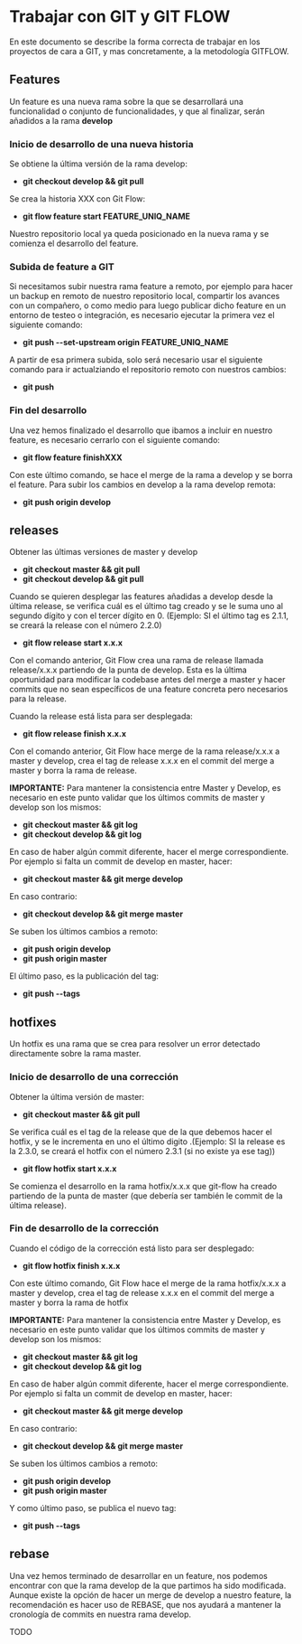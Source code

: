 # Trabajar con GIT y GIT FLOW

En este documento se describe la forma correcta de trabajar en los proyectos de cara a GIT, y mas concretamente, a la metodología GITFLOW.

## Features

Un feature es una nueva rama sobre la que se desarrollará una funcionalidad o conjunto de funcionalidades, y que al finalizar, serán añadidos a la rama **develop**

### Inicio de desarrollo de una nueva historia

Se obtiene la última versión de la rama develop:

- **git checkout develop && git pull**

Se crea la historia XXX con Git Flow:

- **git flow feature start FEATURE_UNIQ_NAME**

Nuestro repositorio local ya queda posicionado en la nueva rama y se comienza el desarrollo del feature.

### Subida de feature a GIT

Si necesitamos subir nuestra rama feature a remoto, por ejemplo para hacer un backup en remoto de nuestro repositorio local, compartir los avances con un compañero, o como medio para luego publicar dicho feature en un entorno de testeo o integración, es necesario ejecutar la primera vez el siguiente comando:

- **git push --set-upstream origin FEATURE_UNIQ_NAME**

A partir de esa primera subida, solo será necesario usar el siguiente comando para ir actualziando el repositorio remoto con nuestros cambios:

- **git push**

### Fin del desarrollo

Una vez hemos finalizado el desarrollo que ibamos a incluir en nuestro feature, es necesario cerrarlo con el siguiente comando:

- **git flow feature finishXXX**

Con este último comando, se hace el merge de la rama a develop y se borra el feature. Para subir los cambios en develop a la rama develop remota:

- **git push origin develop**

## releases

Obtener las últimas versiones de master y develop

- **git checkout master && git pull**
- **git checkout develop && git pull**

Cuando se quieren desplegar las features añadidas a develop desde la última release, se verifica cuál es el último tag creado y se le suma uno al segundo dígito y con el tercer dígito en 0.  (Ejemplo: SI el último tag es 2.1.1, se creará la release con el número 2.2.0)

- **git flow release start x.x.x**

Con el comando anterior, Git Flow crea una rama de release llamada release/x.x.x partiendo de la punta de develop. Esta es la última oportunidad para modificar la codebase antes del merge a master y hacer commits que no sean específicos de una feature concreta pero necesarios para la release.

Cuando la release está lista para ser desplegada:

- **git flow release finish x.x.x**

Con el comando anterior, Git Flow hace merge de la rama release/x.x.x a master y develop, crea el tag de release x.x.x en el commit del merge a master y borra la rama de release.

**IMPORTANTE:** Para mantener la consistencia entre Master y Develop, es necesario en este punto validar que los últimos commits de master y develop son los mismos:

- **git checkout master && git log**
- **git checkout develop && git log**

En caso de haber algún commit diferente, hacer el merge correspondiente. Por ejemplo si falta un commit de develop en master, hacer:

- **git checkout master && git merge develop**

En caso contrario:

- **git checkout develop && git merge master**

Se suben los últimos cambios a remoto:

- **git push origin develop**
- **git push origin master**

El último paso, es la publicación  del tag:

- **git push \--tags**

## hotfixes

Un hotfix es una rama que se crea para resolver un error detectado directamente sobre la rama master.

### Inicio de desarrollo de una corrección

Obtener la última versión de master:

- **git checkout master && git pull**

Se verifica cuál es el tag de la release que de la que debemos hacer el hotfix, y se le incrementa en uno el último digito .(Ejemplo: SI la release es la 2.3.0, se creará el hotfix con el número 2.3.1 (si no existe ya ese tag))

- **git flow hotfix start x.x.x**

Se comienza el desarrollo en la rama hotfix/x.x.x que git-flow ha creado partiendo de la punta de master (que debería ser también le commit de la última release).

### Fin de desarrollo de la corrección

Cuando el código de la corrección está listo para ser desplegado:

- **git flow hotfix finish x.x.x**

Con este último comando, Git Flow hace el merge de la rama hotfix/x.x.x a master y develop, crea el tag de release x.x.x en el commit del merge a master y borra la rama de hotfix

**IMPORTANTE:** Para mantener la consistencia entre Master y Develop, es necesario en este punto validar que los últimos commits de master y develop son los mismos:

- **git checkout master && git log**
- **git checkout develop && git log**

En caso de haber algún commit diferente, hacer el merge correspondiente. Por ejemplo si falta un commit de develop en master, hacer:

- **git checkout master && git merge develop**

En caso contrario:

- **git checkout develop && git merge master**

Se suben los últimos cambios a remoto:

- **git push origin develop**
- **git push origin master**

Y como último paso, se publica el nuevo tag:

- **git push --tags**

## rebase

Una vez hemos terminado de desarrollar en un feature, nos podemos encontrar con que la rama develop de la que partimos ha sido modificada. Aunque existe la opción de hacer un merge de develop a nuestro feature, la recomendación es hacer uso de REBASE, que nos ayudará a mantener la cronología de commits en nuestra rama develop.

TODO
